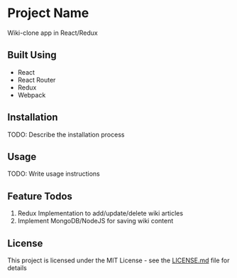 # Project Name

Wiki-clone app in React/Redux

## Built Using
* React
* React Router
* Redux
* Webpack
## Installation

TODO: Describe the installation process

## Usage

TODO: Write usage instructions

## Feature Todos
1. Redux Implementation to add/update/delete wiki articles
2. Implement MongoDB/NodeJS for saving wiki content

## License

This project is licensed under the MIT License - see the [LICENSE.md](LICENSE.md) file for details